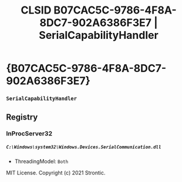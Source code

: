 ﻿---
title: "CLSID B07CAC5C-9786-4F8A-8DC7-902A6386F3E7 | SerialCapabilityHandler"
excerpt: What is COM-Object CLSID B07CAC5C-9786-4F8A-8DC7-902A6386F3E7?
---

# {B07CAC5C-9786-4F8A-8DC7-902A6386F3E7}

### `SerialCapabilityHandler`

## Registry


### InProcServer32

##### `C:\Windows\system32\Windows.Devices.SerialCommunication.dll`
* ThreadingModel: `Both`

MIT License. Copyright (c) 2021 Strontic.


